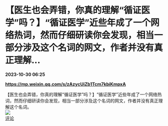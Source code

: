 # 【医生也会弄错，你真的理解“循证医学”吗？】“循证医学”近些年成了一个网络热词，然而仔细研读你会发现，相当一部分涉及这个名词的网文，作者并没有真正理解...

**2023-10-30 06:25**

**https://mp.weixin.qq.com/s/zAzycUiZb1Tcm7kbiKmpxA**

【医生也会弄错，你真的理解“循证医学”吗？】“循证医学”近些年成了一个网络热词，然而仔细研读你会发现，相当一部分涉及这个名词的网文，作者并没有真正理解这个名词。  
![](https://img3.chouti.com/CHOUTI_20231030/5418D1ACA924482B8C62BA9583FA3ADF_W383H383.jpeg)  
[评论](https://m.chouti.com/link/40449015)